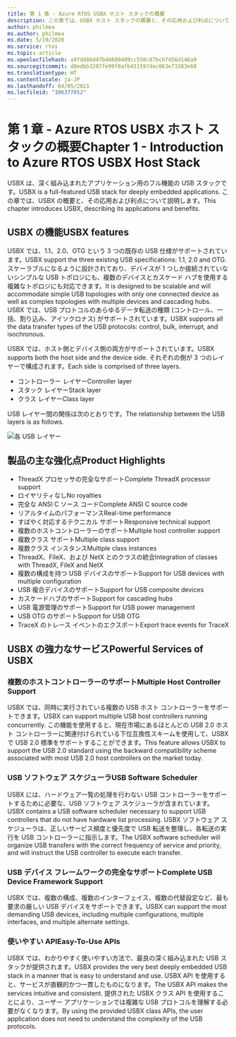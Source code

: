 ```yaml
---
title: 第 1 章 - Azure RTOS USBX ホスト スタックの概要
description: この章では、USBX ホスト スタックの概要と、その応用および利点について説明します。
author: philmea
ms.author: philmea
ms.date: 5/19/2020
ms.service: rtos
ms.topic: article
ms.openlocfilehash: a9fdd86d47bd4680409cc550c87bc6f456d146a9
ms.sourcegitcommit: d8edbb3207fe99f8afb431597dac063e73383e68
ms.translationtype: HT
ms.contentlocale: ja-JP
ms.lasthandoff: 04/05/2021
ms.locfileid: "106377052"
---
```

# <a name="chapter-1---introduction-to-azure-rtos-usbx-host-stack"></a><span data-ttu-id="8374f-103">第 1 章 - Azure RTOS USBX ホスト スタックの概要</span><span class="sxs-lookup"><span data-stu-id="8374f-103">Chapter 1 - Introduction to Azure RTOS USBX Host Stack</span></span>

<span data-ttu-id="8374f-104">USBX は、深く組み込まれたアプリケーション用のフル機能の USB スタックです。</span><span class="sxs-lookup"><span data-stu-id="8374f-104">USBX is a full-featured USB stack for deeply embedded applications.</span></span> <span data-ttu-id="8374f-105">この章では、USBX の概要と、その応用および利点について説明します。</span><span class="sxs-lookup"><span data-stu-id="8374f-105">This chapter introduces USBX, describing its applications and benefits.</span></span>

## <a name="usbx-features"></a><span data-ttu-id="8374f-106">USBX の機能</span><span class="sxs-lookup"><span data-stu-id="8374f-106">USBX features</span></span>

<span data-ttu-id="8374f-107">USBX では、1.1、2.0、OTG という 3 つの既存の USB 仕様がサポートされています。</span><span class="sxs-lookup"><span data-stu-id="8374f-107">USBX support the three existing USB specifications: 1.1, 2.0 and OTG.</span></span> <span data-ttu-id="8374f-108">スケーラブルになるように設計されており、デバイスが 1 つしか接続されていないシンプルな USB トポロジにも、複数のデバイスとカスケード ハブを使用する複雑なトポロジにも対応できます。</span><span class="sxs-lookup"><span data-stu-id="8374f-108">It is designed to be scalable and will accommodate simple USB topologies with only one connected device as well as complex topologies with multiple devices and cascading hubs.</span></span> <span data-ttu-id="8374f-109">USBX では、USB プロトコルのあらゆるデータ転送の種類 (コントロール、一括、割り込み、アイソクロナス) がサポートされています。</span><span class="sxs-lookup"><span data-stu-id="8374f-109">USBX supports all the data transfer types of the USB protocols: control, bulk, interrupt, and isochronous.</span></span>

<span data-ttu-id="8374f-110">USBX では、ホスト側とデバイス側の両方がサポートされています。</span><span class="sxs-lookup"><span data-stu-id="8374f-110">USBX supports both the host side and the device side.</span></span> <span data-ttu-id="8374f-111">それぞれの側が 3 つのレイヤーで構成されます。</span><span class="sxs-lookup"><span data-stu-id="8374f-111">Each side is comprised of three layers.</span></span>

- <span data-ttu-id="8374f-112">コントローラー レイヤー</span><span class="sxs-lookup"><span data-stu-id="8374f-112">Controller layer</span></span>
- <span data-ttu-id="8374f-113">スタック レイヤー</span><span class="sxs-lookup"><span data-stu-id="8374f-113">Stack layer</span></span>
- <span data-ttu-id="8374f-114">クラス レイヤー</span><span class="sxs-lookup"><span data-stu-id="8374f-114">Class layer</span></span>

<span data-ttu-id="8374f-115">USB レイヤー間の関係は次のとおりです。</span><span class="sxs-lookup"><span data-stu-id="8374f-115">The relationship between the USB layers is as follows.</span></span>

![各 USB レイヤー](./media/usbx-device-stack/usb-layers.png)

## <a name="product-highlights"></a><span data-ttu-id="8374f-117">製品の主な強化点</span><span class="sxs-lookup"><span data-stu-id="8374f-117">Product Highlights</span></span>

- <span data-ttu-id="8374f-118">ThreadX プロセッサの完全なサポート</span><span class="sxs-lookup"><span data-stu-id="8374f-118">Complete ThreadX processor support</span></span>
- <span data-ttu-id="8374f-119">ロイヤリティなし</span><span class="sxs-lookup"><span data-stu-id="8374f-119">No royalties</span></span>
- <span data-ttu-id="8374f-120">完全な ANSI C ソース コード</span><span class="sxs-lookup"><span data-stu-id="8374f-120">Complete ANSI C source code</span></span>
- <span data-ttu-id="8374f-121">リアルタイムのパフォーマンス</span><span class="sxs-lookup"><span data-stu-id="8374f-121">Real-time performance</span></span>
- <span data-ttu-id="8374f-122">すばやく対応するテクニカル サポート</span><span class="sxs-lookup"><span data-stu-id="8374f-122">Responsive technical support</span></span>
- <span data-ttu-id="8374f-123">複数のホストコントローラーのサポート</span><span class="sxs-lookup"><span data-stu-id="8374f-123">Multiple host controller support</span></span>
- <span data-ttu-id="8374f-124">複数クラス サポート</span><span class="sxs-lookup"><span data-stu-id="8374f-124">Multiple class support</span></span>
- <span data-ttu-id="8374f-125">複数クラス インスタンス</span><span class="sxs-lookup"><span data-stu-id="8374f-125">Multiple class instances</span></span>
- <span data-ttu-id="8374f-126">ThreadX、FileX、および NetX とのクラスの統合</span><span class="sxs-lookup"><span data-stu-id="8374f-126">Integration of classes with ThreadX, FileX and NetX</span></span>
- <span data-ttu-id="8374f-127">複数の構成を持つ USB デバイスのサポート</span><span class="sxs-lookup"><span data-stu-id="8374f-127">Support for USB devices with multiple configuration</span></span>
- <span data-ttu-id="8374f-128">USB 複合デバイスのサポート</span><span class="sxs-lookup"><span data-stu-id="8374f-128">Support for USB composite devices</span></span>
- <span data-ttu-id="8374f-129">カスケードハブのサポート</span><span class="sxs-lookup"><span data-stu-id="8374f-129">Support for cascading hubs</span></span>
- <span data-ttu-id="8374f-130">USB 電源管理のサポート</span><span class="sxs-lookup"><span data-stu-id="8374f-130">Support for USB power management</span></span>
- <span data-ttu-id="8374f-131">USB OTG のサポート</span><span class="sxs-lookup"><span data-stu-id="8374f-131">Support for USB OTG</span></span>
- <span data-ttu-id="8374f-132">TraceX のトレース イベントのエクスポート</span><span class="sxs-lookup"><span data-stu-id="8374f-132">Export trace events for TraceX</span></span>

## <a name="powerful-services-of-usbx"></a><span data-ttu-id="8374f-133">USBX の強力なサービス</span><span class="sxs-lookup"><span data-stu-id="8374f-133">Powerful Services of USBX</span></span>

### <a name="multiple-host-controller-support"></a><span data-ttu-id="8374f-134">複数のホストコントローラーのサポート</span><span class="sxs-lookup"><span data-stu-id="8374f-134">Multiple Host Controller Support</span></span>

<span data-ttu-id="8374f-135">USBX では、同時に実行されている複数の USB ホスト コントローラーをサポートできます。</span><span class="sxs-lookup"><span data-stu-id="8374f-135">USBX can support multiple USB host controllers running concurrently.</span></span> <span data-ttu-id="8374f-136">この機能を使用すると、現在市場にあるほとんどの USB 2.0 ホスト コントローラーに関連付けられている下位互換性スキームを使用して、USBX で USB 2.0 標準をサポートすることができます。</span><span class="sxs-lookup"><span data-stu-id="8374f-136">This feature allows USBX to support the USB 2.0 standard using the backward compatibility scheme associated with most USB 2.0 host controllers on the market today.</span></span>

### <a name="usb-software-scheduler"></a><span data-ttu-id="8374f-137">USB ソフトウェア スケジューラ</span><span class="sxs-lookup"><span data-stu-id="8374f-137">USB Software Scheduler</span></span>

<span data-ttu-id="8374f-138">USBX には、ハードウェア一覧の処理を行わない USB コントローラーをサポートするために必要な、USB ソフトウェア スケジューラが含まれています。</span><span class="sxs-lookup"><span data-stu-id="8374f-138">USBX contains a USB software scheduler necessary to support USB controllers that do not have hardware list processing.</span></span> <span data-ttu-id="8374f-139">USBX ソフトウェア スケジューラは、正しいサービス頻度と優先度で USB 転送を整理し、各転送の実行を USB コントローラーに指示します。</span><span class="sxs-lookup"><span data-stu-id="8374f-139">The USBX software scheduler will organize USB transfers with the correct frequency of service and priority, and will instruct the USB controller to execute each transfer.</span></span>

### <a name="complete-usb-device-framework-support"></a><span data-ttu-id="8374f-140">USB デバイス フレームワークの完全なサポート</span><span class="sxs-lookup"><span data-stu-id="8374f-140">Complete USB Device Framework Support</span></span>

<span data-ttu-id="8374f-141">USBX では、複数の構成、複数のインターフェイス、複数の代替設定など、最も要求の厳しい USB デバイスをサポートできます。</span><span class="sxs-lookup"><span data-stu-id="8374f-141">USBX can support the most demanding USB devices, including multiple configurations, multiple interfaces, and multiple alternate settings.</span></span>

### <a name="easy-to-use-apis"></a><span data-ttu-id="8374f-142">使いやすい API</span><span class="sxs-lookup"><span data-stu-id="8374f-142">Easy-To-Use APIs</span></span>

<span data-ttu-id="8374f-143">USBX では、わかりやすく使いやすい方法で、最良の深く組み込まれた USB スタックが提供されます。</span><span class="sxs-lookup"><span data-stu-id="8374f-143">USBX provides the very best deeply embedded USB stack in a manner that is easy to understand and use.</span></span> <span data-ttu-id="8374f-144">USBX API を使用すると、サービスが直観的かつ一貫したものになります。</span><span class="sxs-lookup"><span data-stu-id="8374f-144">The USBX API makes the services intuitive and consistent.</span></span> <span data-ttu-id="8374f-145">提供された USBX クラス API を使用することにより、ユーザー アプリケーションでは複雑な USB プロトコルを理解する必要がなくなります。</span><span class="sxs-lookup"><span data-stu-id="8374f-145">By using the provided USBX class APIs, the user application does not need to understand the complexity of the USB protocols.</span></span>

